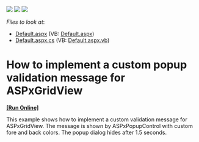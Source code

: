 <!-- default badges list -->
![](https://img.shields.io/endpoint?url=https://codecentral.devexpress.com/api/v1/VersionRange/128540712/15.1.3%2B)
[![](https://img.shields.io/badge/Open_in_DevExpress_Support_Center-FF7200?style=flat-square&logo=DevExpress&logoColor=white)](https://supportcenter.devexpress.com/ticket/details/E2950)
[![](https://img.shields.io/badge/📖_How_to_use_DevExpress_Examples-e9f6fc?style=flat-square)](https://docs.devexpress.com/GeneralInformation/403183)
<!-- default badges end -->
<!-- default file list -->
*Files to look at*:

* [Default.aspx](./CS/WebSite/Default.aspx) (VB: [Default.aspx](./VB/WebSite/Default.aspx))
* [Default.aspx.cs](./CS/WebSite/Default.aspx.cs) (VB: [Default.aspx.vb](./VB/WebSite/Default.aspx.vb))
<!-- default file list end -->
# How to implement a custom popup validation message for ASPxGridView
<!-- run online -->
**[[Run Online]](https://codecentral.devexpress.com/e2950/)**
<!-- run online end -->


<p>This example shows how to implement a custom validation message for ASPxGridView. The message is shown by ASPxPopupControl with custom fore and back colors. The popup dialog hides after 1.5 seconds.</p>

<br/>


